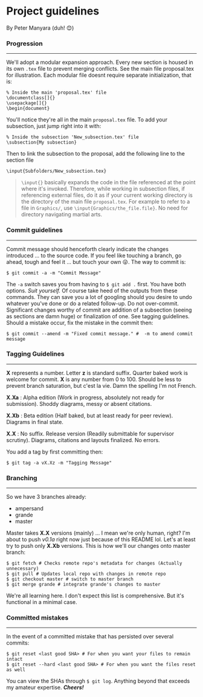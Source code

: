 # Project guidelines
By Peter Manyara (duh! :blush:)
### Progression
---
We'll adopt a modular expansion approach. Every new section is housed in its own `.tex` file to prevent merging conflicts. See the main file proposal.tex for illustration. Each modular file doesnt require separate initialization, that is:
```
% Inside the main 'proposal.tex' file
\documentclass[]{}
\usepackage[]{}
\begin{document}
```
You'll notice they're all in the main `proposal.tex` file. To add your subsection, just jump right into it with:
```
% Inside the subsection 'New_subsection.tex' file
\subsection{My subsection}
```
Then to link the subsection to the proposal, add the following line to the section file
```
\input{Subfolders/New_subsection.tex}
```
> `\input{}` basically expands the code in the file referenced at the point where it's invoked. Therefore, while working in subsection files, if referencing external files, do it as if your current working directory is the directory of the main file `proposal.tex`. For example to refer to a file in `Graphics/`, use `\input{Graphics/the_file.file}`. No need for directory navigating martial arts.

### Commit guidelines
---
Commit message should henceforth clearly indicate the changes introduced ... to the source code. If you feel like touching a branch, go ahead, tough and feel it ... but touch your own :stuck_out_tongue_winking_eye:.
The way to commit is:
```
$ git commit -a -m "Commit Message"
```
The `-a` switch saves you from having to `$ git add .` first. You have both options. *Suit yourself.* Of course take heed of the outputs from these commands. They can save you a lot of googling should you desire to undo whatever you've done or do a related follow-up.
Do not over-commit. Significant changes worthy of commit are addition of a subsection (seeing as sections are damn huge) or finalization of one. See tagging guidelines. Should a mistake occur, fix the mistake in the commit then:
```
$ git commit --amend -m "Fixed commit message." #  -m to amend commit message
```

### Tagging Guidelines
---
**X** represents a number. Letter **z** is standard suffix. Quarter baked work is welcome for commit. **X** is any number from 0 to 100. Should be less to prevent branch saturation, but c'est la vie. Damn the spelling I'm not French.

**X.Xa**
: Alpha edition (Work in progress, absolutely not ready for submission). Shoddy diagrams, messy or absent citations.

**X.Xb** 
: Beta edition (Half baked, but at least ready for peer review). Diagrams in final state.

**X.X**
: No suffix. Release version (Readily submittable for supervisor scrutiny). Diagrams, citations and layouts finalized. No errors.

You add a tag by first committing then:
```
$ git tag -a vX.Xz -m "Tagging Message"
```
### Branching
---
So we have 3 branches already:
- ampersand
- grande
- master

Master takes **X.X** versions (mainly) ... I mean we're only human, right? I'm about to push *v0.1a* right now just because of this README lol. Let's at least try to push only **X.Xb** versions.
This is how we'll our changes onto master branch:
```
$ git fetch # Checks remote repo's metadata for changes (Actually unnecessary)
$ git pull # Updates local repo with changes in remote repo
$ git checkout master # switch to master branch
$ git merge grande # integrate grande's changes to master
```
We're all learning here. I don't expect this list is comprehensive. But it's functional in a minimal case.

### Committed mistakes
---
In the event of a committed mistake that has persisted over several commits:
```
$ git reset <last good SHA> # For when you want your files to remain intact
$ git reset --hard <last good SHA> # For when you want the files reset as well
```
You can view the SHAs through `$ git log`. Anything beyond that exceeds my amateur expertise.
***Cheers!***
